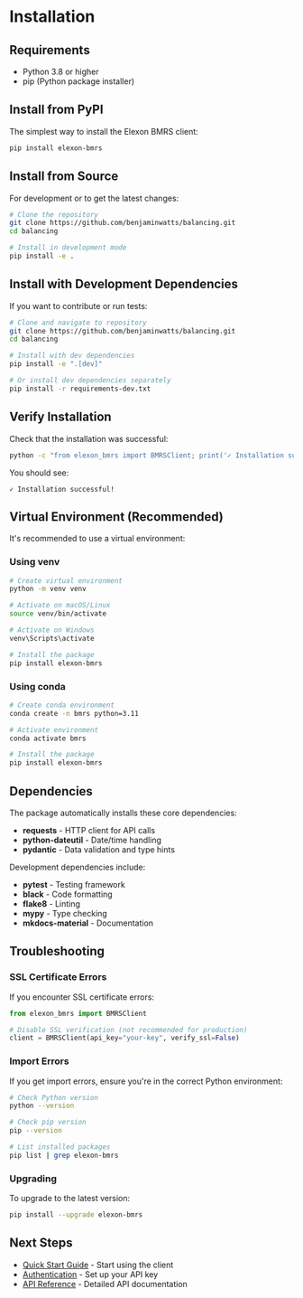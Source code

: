 # Installation

## Requirements

- Python 3.8 or higher
- pip (Python package installer)

## Install from PyPI

The simplest way to install the Elexon BMRS client:

```bash
pip install elexon-bmrs
```

## Install from Source

For development or to get the latest changes:

```bash
# Clone the repository
git clone https://github.com/benjaminwatts/balancing.git
cd balancing

# Install in development mode
pip install -e .
```

## Install with Development Dependencies

If you want to contribute or run tests:

```bash
# Clone and navigate to repository
git clone https://github.com/benjaminwatts/balancing.git
cd balancing

# Install with dev dependencies
pip install -e ".[dev]"

# Or install dev dependencies separately
pip install -r requirements-dev.txt
```

## Verify Installation

Check that the installation was successful:

```bash
python -c "from elexon_bmrs import BMRSClient; print('✓ Installation successful!')"
```

You should see:
```
✓ Installation successful!
```

## Virtual Environment (Recommended)

It's recommended to use a virtual environment:

### Using venv

```bash
# Create virtual environment
python -m venv venv

# Activate on macOS/Linux
source venv/bin/activate

# Activate on Windows
venv\Scripts\activate

# Install the package
pip install elexon-bmrs
```

### Using conda

```bash
# Create conda environment
conda create -n bmrs python=3.11

# Activate environment
conda activate bmrs

# Install the package
pip install elexon-bmrs
```

## Dependencies

The package automatically installs these core dependencies:

- **requests** - HTTP client for API calls
- **python-dateutil** - Date/time handling
- **pydantic** - Data validation and type hints

Development dependencies include:

- **pytest** - Testing framework
- **black** - Code formatting
- **flake8** - Linting
- **mypy** - Type checking
- **mkdocs-material** - Documentation

## Troubleshooting

### SSL Certificate Errors

If you encounter SSL certificate errors:

```python
from elexon_bmrs import BMRSClient

# Disable SSL verification (not recommended for production)
client = BMRSClient(api_key="your-key", verify_ssl=False)
```

### Import Errors

If you get import errors, ensure you're in the correct Python environment:

```bash
# Check Python version
python --version

# Check pip version
pip --version

# List installed packages
pip list | grep elexon-bmrs
```

### Upgrading

To upgrade to the latest version:

```bash
pip install --upgrade elexon-bmrs
```

## Next Steps

- [Quick Start Guide](quickstart.md) - Start using the client
- [Authentication](authentication.md) - Set up your API key
- [API Reference](../api/client.md) - Detailed API documentation

